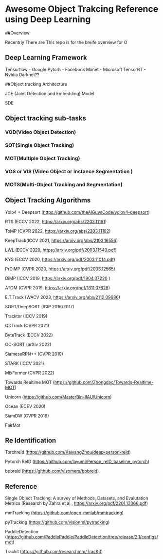 # Awesome Object Trakcing Reference using Deep Learning

##Overview

Recentrly There are 
This repo is for the breife overview for O


## Deep Learning Framework

Tensorflow - Google
Pytorh - Facebook
Mxnet - Microsoft
TensorRT - Nvidia
Darknet??

##Object tracking Architecture

JDE (Joint Detection and Embedding) Model

SDE 

## Object tracking sub-tasks

### VOD(Video Object Detection) 

### SOT(Single Object Tracking)

### MOT(Multiple Object Tracking)

### VOS or VIS (Video Object or Instance Segmentation )

### MOTS(Multi-Object Tracking and Segmentation)


## Object Tracking Algorithms

Yolo4 + Deepsort (https://github.com/theAIGuysCode/yolov4-deepsort)

RTS (ECCV 2022, https://arxiv.org/abs/2203.11191)

ToMP (CVPR 2022, https://arxiv.org/abs/2203.11192)

KeepTrack(ICCV 2021, https://arxiv.org/abs/2103.16556)

LWL (ECCV 2020, https://arxiv.org/pdf/2003.11540.pdf)

KYS (ECCV 2020, https://arxiv.org/pdf/2003.11014.pdf)

PrDiMP (CVPR 2020, https://arxiv.org/pdf/2003.12565)

DiMP (ICCV 2019, https://arxiv.org/pdf/1904.07220 )

ATOM (CVPR 2019, https://arxiv.org/pdf/1811.07628)

E.T.Track (WACV 2023, https://arxiv.org/abs/2112.09686)

SORT/DeepSORT (ICIP 2016/2017)

Tracktor (ICCV 2019)

QDTrack (CVPR 2021)

ByteTrack (ECCV 2022)

OC-SORT (arXiv 2022)

SiameseRPN++ (CVPR 2019)

STARK (ICCV 2021)
 
MixFormer (CVPR 2022)

Towards Realtime MOT (https://github.com/Zhongdao/Towards-Realtime-MOT)

Unicorn (https://github.com/MasterBin-IIAU/Unicorn)

Ocean (ECEV 2020)

SiamDW (CVPR 2019)

FairMot 


## Re Identification

Torchreid (https://github.com/KaiyangZhou/deep-person-reid)

Pytorch ReID (https://github.com/layumi/Person_reID_baseline_pytorch)

bpbreid (https://github.com/vlsomers/bpbreid)


## Reference

Single Object Tracking: A survey of Methods, Datasets, and Evalutation Metrics (Research by Zahra et al., https://arxiv.org/pdf/2201.13066.pdf)

mmTracking (https://github.com/open-mmlab/mmtracking)

pyTracking (https://github.com/visionml/pytracking)

PaddleDetection (https://github.com/PaddlePaddle/PaddleDetection/tree/release/2.1/configs/mot)

Trackit (https://github.com/researchmm/TracKit)
